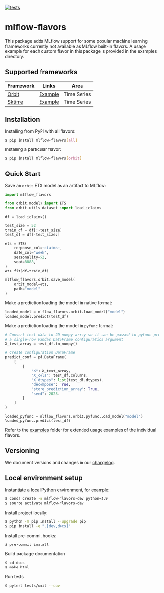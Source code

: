 <!-- These are examples of badges you might want to add to your README:
     please update the URLs accordingly

[![Built Status](https://api.cirrus-ci.com/github/<USER>/mlflow-flavors.svg?branch=main)](https://cirrus-ci.com/github/<USER>/mlflow-flavors)
[![ReadTheDocs](https://readthedocs.org/projects/mlflow-flavors/badge/?version=latest)](https://mlflow-flavors.readthedocs.io/en/stable/)
[![Coveralls](https://img.shields.io/coveralls/github/<USER>/mlflow-flavors/main.svg)](https://coveralls.io/r/<USER>/mlflow-flavors)
[![PyPI-Server](https://img.shields.io/pypi/v/mlflow-flavors.svg)](https://pypi.org/project/mlflow-flavors/)
[![Conda-Forge](https://img.shields.io/conda/vn/conda-forge/mlflow-flavors.svg)](https://anaconda.org/conda-forge/mlflow-flavors)
[![Monthly Downloads](https://pepy.tech/badge/mlflow-flavors/month)](https://pepy.tech/project/mlflow-flavors)
[![Twitter](https://img.shields.io/twitter/url/http/shields.io.svg?style=social&label=Twitter)](https://twitter.com/mlflow-flavors)
-->

[![tests](https://github.com/blue-pen-labs/mlflow-flavors/actions/workflows/ci.yml/badge.svg)](https://github.com/blue-pen-labs/mlflow-flavors/actions/workflows/ci.yml)

# mlflow-flavors

This package adds MLflow support for some popular machine learning frameworks currently not available as MLflow built-in flavors. A usage example for each custom flavor in this package is provided in the examples directory. 

## Supported frameworks

| Framework | Links | Area |
|---|---|---|
| [Orbit](https://github.com/uber/orbit) | [Example](examples/orbit/README.md) | Time Series
| [Sktime](https://github.com/sktime/sktime) | [Example](examples/sktime/README.md) | Time Series  ||

##  Installation

Installing from PyPI with all flavors:

```sh
$ pip install mlflow-flavors[all]
```
Installing a particular flavor:

```sh
$ pip install mlflow-flavors[orbit]
```

## Quick Start

Save an ``orbit`` ETS model as an artifact to MLflow:

```python
import mlflow_flavors

from orbit.models import ETS
from orbit.utils.dataset import load_iclaims

df = load_iclaims()

test_size = 52
train_df = df[:-test_size]
test_df = df[-test_size:]

ets = ETS(
    response_col="claims",
    date_col="week",
    seasonality=52,
    seed=8888,
)
ets.fit(df=train_df)

mlflow_flavors.orbit.save_model(
    orbit_model=ets,
    path="model",
)
```

Make a prediction loading the model in native format:

```python
loaded_model = mlflow_flavors.orbit.load_model("model")
loaded_model.predict(test_df)
```

Make a prediction loading the model in ``pyfunc`` format:

```python
# Convert test data to 2D numpy array so it can be passed to pyfunc predict using
# a single-row Pandas DataFrame configuration argument
X_test_array = test_df.to_numpy()

# Create configuration DataFrame
predict_conf = pd.DataFrame(
    [
        {
            "X": X_test_array,
            "X_cols": test_df.columns,
            "X_dtypes": list(test_df.dtypes),
            "decompose": True,
            "store_prediction_array": True,
            "seed": 2023,
        }
    ]
)

loaded_pyfunc = mlflow_flavors.orbit.pyfunc.load_model("model")
loaded_pyfunc.predict(test_df)
```

Refer to the [examples](examples) folder for extended usage examples of the individual flavors.

## Versioning

We document versions and changes in our [changelog](CHANGELOG.md).

## Local environment setup

Instantiate a local Python environment, for example:

```sh
$ conda create -n mlflow-flavors-dev python=3.9
$ source activate mlflow-flavors-dev
```
Install project locally:

```sh
$ python -m pip install --upgrade pip
$ pip install -e ".[dev,docs]"
```

Install pre-commit hooks:

```sh
$ pre-commit install
```

Build package documentation

```sh
$ cd docs
$ make html
```

Run tests

```sh
$ pytest tests/unit --cov
```
